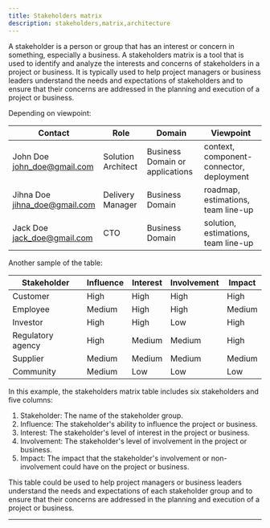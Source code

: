 ```yaml
---
title: Stakeholders matrix
description: stakeholders,matrix,architecture
---
```


A stakeholder is a person or group that has an interest or concern in something, especially a business. A stakeholders
matrix is a tool that is used to identify and analyze the interests and concerns of stakeholders in a project or
business. It is typically used to help project managers or business leaders understand the needs and expectations of
stakeholders and to ensure that their concerns are addressed in the planning and execution of a project or business.

Depending on viewpoint:

| Contact                           | Role               | Domain                          | Viewpoint                                |
| --------------------------------- | ------------------ | ------------------------------- | ---------------------------------------- |
| John Doe<br/>john_doe@gmail.com   | Solution Architect | Business Domain or applications | context, component-connector, deployment |
| Jihna Doe<br/>jihna_doe@gmail.com | Delivery Manager   | Business Domain                 | roadmap, estimations, team line-up       |
| Jack Doe<br/>jack_doe@gmail.com   | CTO                | Business Domain                 | solution, estimations, team line-up      |

Another sample of the table:

| Stakeholder       | Influence | Interest | Involvement | Impact |
| ----------------- | --------- | -------- | ----------- | ------ |
| Customer          | High      | High     | High        | High   |
| Employee          | Medium    | High     | High        | Medium |
| Investor          | High      | High     | Low         | High   |
| Regulatory agency | High      | Medium   | Medium      | High   |
| Supplier          | Medium    | Medium   | Medium      | Medium |
| Community         | Medium    | Low      | Low         | Low    |

In this example, the stakeholders matrix table includes six stakeholders and five columns:

1. Stakeholder: The name of the stakeholder group.
2. Influence: The stakeholder's ability to influence the project or business.
3. Interest: The stakeholder's level of interest in the project or business.
4. Involvement: The stakeholder's level of involvement in the project or business.
5. Impact: The impact that the stakeholder's involvement or non-involvement could have on the project or business.
   
This table could be used to help project managers or business leaders understand the needs and expectations of each stakeholder group and to ensure that their concerns are addressed in the planning and execution of a project or business.

---

